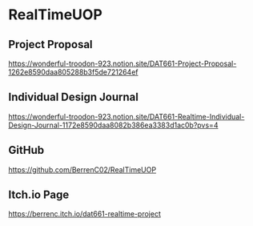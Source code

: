 # RealTimeUOP
 
## Project Proposal
https://wonderful-troodon-923.notion.site/DAT661-Project-Proposal-1262e8590daa805288b3f5de721264ef

## Individual Design Journal
https://wonderful-troodon-923.notion.site/DAT661-Realtime-Individual-Design-Journal-1172e8590daa8082b386ea3383d1ac0b?pvs=4

## GitHub
https://github.com/BerrenC02/RealTimeUOP

## Itch.io Page
https://berrenc.itch.io/dat661-realtime-project
